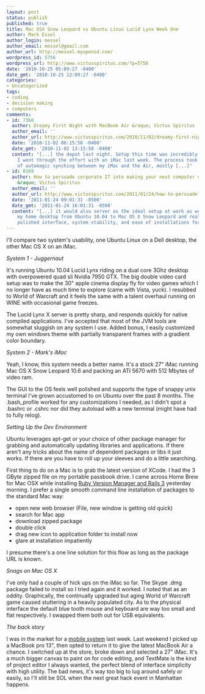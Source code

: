 ```yaml
---
layout: post
status: publish
published: true
title: Mac OSX Snow Leopard vs Ubuntu Linux Lucid Lynx Week One
author: Mark Essel
author_login: messel
author_email: messel@gmail.com
author_url: http://messel.myopenid.com/
wordpress_id: 5756
wordpress_url: http://www.victusspiritus.com/?p=5756
date: '2010-10-25 05:09:27 -0400'
date_gmt: '2010-10-25 12:09:27 -0400'
categories:
- Uncategorized
tags:
- coding
- decision making
- computers
comments:
- id: 7360
  author: Dreamy First Night with MacBook Air &raquo; Victus Spiritus
  author_email: ''
  author_url: http://www.victusspiritus.com/2010/11/02/dreamy-first-night-with-macbook-air/
  date: '2010-11-02 06:15:58 -0400'
  date_gmt: '2010-11-02 13:15:58 -0400'
  content: "[...] the depot last night. Setup this time was incredibly smooth since
    I went through the effort with an iMac last week. The process took a few hours
    of automagic synching between my iMac and the Air, mostly [...]"
- id: 8169
  author: How to persuade corporate IT into making your next computer upgrade an Apple
    &raquo; Victus Spiritus
  author_email: ''
  author_url: http://www.victusspiritus.com/2011/01/24/how-to-persuade-corporate-it-into-making-your-next-computer-upgrade-an-apple/
  date: '2011-01-24 09:01:31 -0500'
  date_gmt: '2011-01-24 16:01:31 -0500'
  content: "[...] it would also server as the ideal setup at work as well. I transitioned
    my home desktop from Ubuntu 10.04 to Mac OS X Snow Leopard and really enjoy the
    polished interface, system stability, and ease of installations for [...]"
---
```

<p>I'll compare two system's usability, one Ubuntu Linux on a Dell desktop, the other Mac OS X on an iMac. </p>
<p><i>System 1 - Juggernaut</i></p>
<p>It's running Ubuntu 10.04 Lucid Lynx riding on a dual core 3Ghz desktop with overpowered quad sli Nvidia 7950 GTX. The big double video card setup was to make the 30" apple cinema display fly for video games which I no longer have as much time to explore (came with Vista, yuck). I resubbed to World of Warcraft and it feels the same with a talent overhaul running on WINE with occasional game freezes.</p>
<p>The Lucid Lynx X server is pretty sharp, and responds quickly for native compiled applications. I've accepted that most of the JVM tools are somewhat sluggish on any system I use. Added bonus, I easily customized my own windows theme with partially transparent frames with a gradient color boundary.</p>
<p><I>System 2 - Mark's iMac</I></p>
<p>Yeah, I know, this system needs a better name. It's a stock 27" iMac running Mac OS X Snow Leopard 10.6 and packing an ATI 5670 with 512 Mbytes of video ram. </p>
<p>The GUI to the OS feels well polished and supports the type of snappy unix terminal I've grown accustomed to on Ubuntu over the past 8 months. The .bash_profile worked for any customizations I needed, as I didn't spot a .bashrc or .cshrc nor did they autoload with a new terminal (might have had to fully relog).</p>
<p><I>Setting Up the Dev Environment</I></p>
<p>Ubuntu leverages apt-get or your choice of other package manager for grabbing and automatically updating libraries and applications. If there aren't any tricks about the name of dependent packages or libs it just works. If there are you have to roll up your sleeves and do a little searching.</p>
<p>First thing to do on a Mac is to grab the latest version of XCode. I had the 3 GByte zipped file on my portable passbook drive. I came across Home Brew for Mac OSX while installing <a href="http://www.victusspiritus.com/2010/10/24/prediction-a-pinhole-look-at-the-future/">Ruby Version Manager and Rails 3</a> yesterday morning. I prefer a single smooth command line installation of packages to the standard Mac way: </p>
<ul>
<li>open new web browser (File, new window is getting old quick)</li>
<li>search for Mac app</li>
<li>download zipped package</li>
<li>double click</li>
<li>drag new icon to application folder to install now</li>
<li>glare at installation impatiently</li>
</ul>
<p>I presume there's a one line solution for this flow as long as the package URL is known.</p>
<p><I>Snags on Mac OS X</I></p>
<p>I've only had a couple of hick ups on the iMac so far. The Skype .dmg package failed to install so I tried again and it worked. I noted that as an oddity. Graphically, the continually upgraded but aging World of Warcraft game caused stuttering in a heavily populated city. As to the physical interface the default blue tooth mouse and keyboard are way too small and flat respectively. I swapped them both out for USB equivalents.</p>
<p><I>The back story</I></p>
<p>I was in the market for a <a href="http://www.victusspiritus.com/2010/10/21/decisions-decisions-zeroing-in-on-a-mobile-solution/">mobile system</a> last week. Last weekend I picked up a MacBook pro 13", then opted to return it to give the latest MacBook Air a chance. I switched up at the store, broke down and selected a 27" iMac. It's a much bigger canvas to paint on for code editing, and TextMate is the kind of project editor I always wanted, the perfect blend of interface simplicity with high utility. The bad news, it's way too big to lug around safely or easily, so I'll still be SOL when the next great hack event in Manhattan happens. </p>
